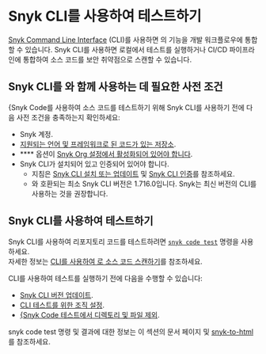 # Snyk CLI를 사용하여  테스트하기

[Snyk Command Line Interface](../../) (CLI)를 사용하면 의 기능을 개발 워크플로우에 통합할 수 있습니다. Snyk CLI를 사용하면 로컬에서  테스트를 실행하거나 CI/CD 파이프라인에 통합하여 소스 코드를 보안 취약점으로 스캔할 수 있습니다.

## Snyk CLI를 와 함께 사용하는 데 필요한 사전 조건

{Snyk Code를 사용하여 소스 코드를 테스트하기 위해 Snyk CLI를 사용하기 전에 다음 사전 조건을 충족하는지 확인하세요:

- Snyk 계정.
- [지원되는 언어 및 프레임워크로 된 코드가 있는 저장소](../../../supported-languages-package-managers-and-frameworks/).
- **** 옵션이 [Snyk Org 설정에서 활성화되어 있어야 합니다](../../../scan-with-snyk/snyk-code/configure-snyk-code.md).
- Snyk CLI가 설치되어 있고 인증되어 있어야 합니다.
  - 지침은 [Snyk CLI 설치 또는 업데이트](../../install-or-update-the-snyk-cli/) 및 [Snyk CLI 인증](../../authenticate-to-use-the-cli.md)를 참조하세요.
  - 와 호환되는 최소 Snyk CLI 버전은 1.716.0입니다. Snyk는 최신 버전의 CLI를 사용하는 것을 권장합니다.

## Snyk CLI를 사용하여  테스트하기

Snyk CLI를 사용하여 리포지토리 코드를 테스트하려면 [`snyk code test`](../../commands/code-test.md) 명령을 사용하세요.\
자세한 정보는 [CLI를 사용하여 로 소스 코드 스캔하기](scan-source-code-with-snyk-code-using-the-cli.md)를 참조하세요.

CLI를 사용하여  테스트를 실행하기 전에 다음을 수행할 수 있습니다:

- [Snyk CLI 버전 업데이트](../../install-or-update-the-snyk-cli/).
- [CLI 테스트를 위한 조직 설정](set-the-snyk-organization-for-the-cli-tests.md).
- [{Snyk Code 테스트에서 디렉토리 및 파일 제외](exclude-directories-and-files-from-snyk-code-cli-tests.md).

snyk code test 명령 및 결과에 대한 정보는 이 섹션의 문서 페이지 및 [snyk-to-html](../cli-tools/snyk-to-html.md)를 참조하세요.